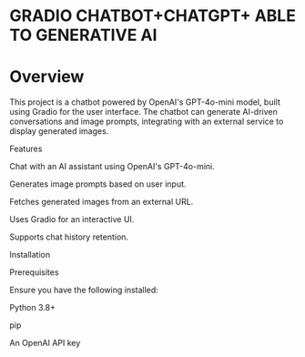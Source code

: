 # GRADIO CHATBOT+CHATGPT+ ABLE TO GENERATIVE AI
# Overview

This project is a chatbot powered by OpenAI's GPT-4o-mini model, built using Gradio for the user interface. The chatbot can generate AI-driven conversations and image prompts, integrating with an external service to display generated images.

Features

Chat with an AI assistant using OpenAI's GPT-4o-mini.

Generates image prompts based on user input.

Fetches generated images from an external URL.

Uses Gradio for an interactive UI.

Supports chat history retention.

Installation

Prerequisites

Ensure you have the following installed:

Python 3.8+

pip

An OpenAI API key
